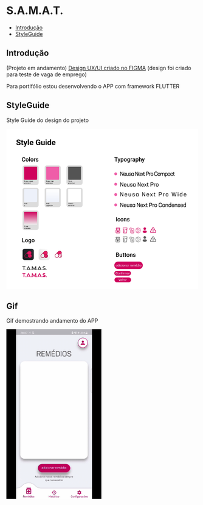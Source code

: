 # S.A.M.A.T. 


* [Introdução](#Introdução)
* [StyleGuide](#StyleGuide)

## Introdução

(Projeto em andamento)
[Design UX/UI criado no FIGMA](https://www.figma.com/proto/XExdzxxiE84GWugTI3d2Ih/T.A.M.A.S.?node-id=0%3A1&scaling=scale-down&page-id=0%3A1&starting-point-node-id=111%3A236) (design foi criado para teste de vaga de emprego)

Para portifólio estou desenvolvendo o APP com framework FLUTTER

## StyleGuide

Style Guide do design do projeto

<p float="left">
  <img src="/screens/styleguide.png" width="700" />

## Gif
Gif demostrando andamento do APP
<p float="left">
    <img src="/screens/gif.gif" width="250" />

